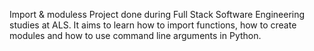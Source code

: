 Import & moduless
Project done during Full Stack Software Engineering studies at ALS. It aims to learn how to import functions, how to create modules and how to use command line arguments in Python.
